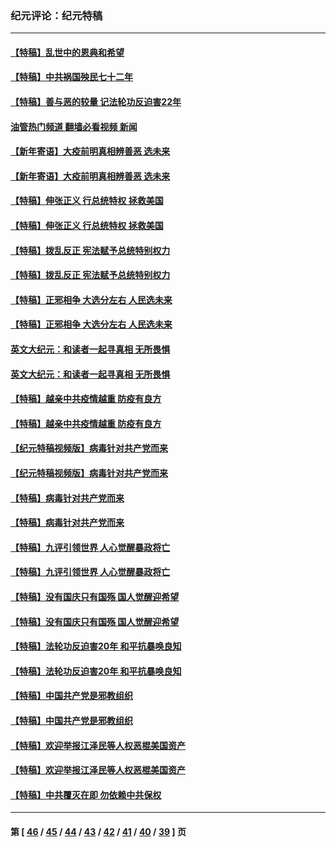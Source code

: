 ### 纪元评论：纪元特稿
---
#### [【特稿】乱世中的恩典和希望](../../pages/nsc424/n13734687.md?05290330) 
#### [【特稿】中共祸国殃民七十二年](../../pages/nsc424/n13272607.md?05290330) 
#### [【特稿】善与恶的较量 记法轮功反迫害22年](../../pages/nsc424/n13086597.md?05290330) 
#### [油管热门频道 翻墙必看视频 新闻](ok?05290330)
#### [【新年寄语】大疫前明真相辨善恶 选未来](../../pages/nsc424/n12660855.md?05290330) 
#### [【新年寄语】大疫前明真相辨善恶 选未来](../../pages/nsc424/n12660855.md?05290330) 
#### [【特稿】伸张正义 行总统特权 拯救美国](../../pages/nsc424/n12616806.md?05290330) 
#### [【特稿】伸张正义 行总统特权 拯救美国](../../pages/nsc424/n12616806.md?05290330) 
#### [【特稿】拨乱反正 宪法赋予总统特别权力](../../pages/nsc424/n12598306.md?05290330) 
#### [【特稿】拨乱反正 宪法赋予总统特别权力](../../pages/nsc424/n12598306.md?05290330) 
#### [【特稿】正邪相争 大选分左右 人民选未来](../../pages/nsc424/n12545208.md?05290330) 
#### [【特稿】正邪相争 大选分左右 人民选未来](../../pages/nsc424/n12545208.md?05290330) 
#### [英文大纪元：和读者一起寻真相 无所畏惧](../../pages/nsc424/n12542027.md?05290330) 
#### [英文大纪元：和读者一起寻真相 无所畏惧](../../pages/nsc424/n12542027.md?05290330) 
#### [【特稿】越亲中共疫情越重 防疫有良方](../../pages/nsc424/n12042989.md?05290330) 
#### [【特稿】越亲中共疫情越重 防疫有良方](../../pages/nsc424/n12042989.md?05290330) 
#### [【纪元特稿视频版】病毒针对共产党而来](../../pages/nsc424/n11977328.md?05290330) 
#### [【纪元特稿视频版】病毒针对共产党而来](../../pages/nsc424/n11977328.md?05290330) 
#### [【特稿】病毒针对共产党而来](../../pages/nsc424/n11928818.md?05290330) 
#### [【特稿】病毒针对共产党而来](../../pages/nsc424/n11928818.md?05290330) 
#### [【特稿】九评引领世界 人心觉醒暴政将亡](../../pages/nsc424/n11660496.md?05290330) 
#### [【特稿】九评引领世界 人心觉醒暴政将亡](../../pages/nsc424/n11660496.md?05290330) 
#### [【特稿】没有国庆只有国殇 国人觉醒迎希望](../../pages/nsc424/n11549354.md?05290330) 
#### [【特稿】没有国庆只有国殇 国人觉醒迎希望](../../pages/nsc424/n11549354.md?05290330) 
#### [【特稿】法轮功反迫害20年 和平抗暴唤良知](../../pages/nsc424/n11389135.md?05290330) 
#### [【特稿】法轮功反迫害20年 和平抗暴唤良知](../../pages/nsc424/n11389135.md?05290330) 
#### [【特稿】中国共产党是邪教组织](../../pages/nsc424/n11355551.md?05290330) 
#### [【特稿】中国共产党是邪教组织](../../pages/nsc424/n11355551.md?05290330) 
#### [【特稿】欢迎举报江泽民等人权恶棍美国资产](../../pages/nsc424/n11303040.md?05290330) 
#### [【特稿】欢迎举报江泽民等人权恶棍美国资产](../../pages/nsc424/n11303040.md?05290330) 
#### [【特稿】中共覆灭在即 勿依赖中共保权](../../pages/nsc424/n11278510.md?05290330) 

---
#### 第 [ [46](./46.md?05290330) / [45](./45.md?05290330) / [44](./44.md?05290330) / [43](./43.md?05290330) / [42](./42.md?05290330) / [41](./41.md?05290330) / [40](./40.md?05290330) / [39](./39.md?05290330) ] 页
